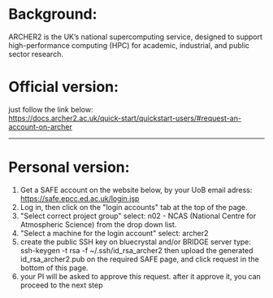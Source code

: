 # **Background:**  
ARCHER2 is the UK’s national supercomputing service, designed to support high-performance computing (HPC) for academic, industrial, and public sector research.

# **Official version:**  
  just follow the link below:  
  https://docs.archer2.ac.uk/quick-start/quickstart-users/#request-an-account-on-archer

***

# **Personal version:**
  1. Get a SAFE account on the website below, by your UoB email adress:
      https://safe.epcc.ed.ac.uk/login.jsp
  2. Log in, then click on the "login accounts" tab at the top of the page.
  3. "Select correct project group" select: n02 - NCAS (National Centre for Atmospheric Science) from the drop down list.
  4. "Select a machine for the login account" select: archer2
  5. create the public SSH key on bluecrystal and/or BRIDGE server type:
        ssh-keygen -t rsa -f ~/.ssh/id_rsa_archer2
     then upload the generated id_rsa_archer2.pub on the required SAFE page, and click request in the bottom of this page.
  6. your PI will be asked to approve this request. after it approve it, you can proceed to the next step
